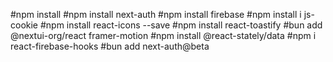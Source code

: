 #npm install
#npm install next-auth
#npm install firebase
#npm install i js-cookie
#npm install react-icons --save
#npm install react-toastify
#bun add @nextui-org/react framer-motion
#npm install @react-stately/data
#npm i react-firebase-hooks
#bun add next-auth@beta
